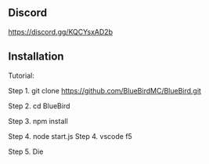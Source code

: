## Discord
https://discord.gg/KQCYsxAD2b

## Installation
Tutorial:

Step 1. git clone https://github.com/BlueBirdMC/BlueBird.git

Step 2. cd BlueBird

Step 3. npm install

Step 4. node start.js 
Step 4. vscode f5

Step 5. Die
